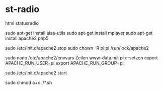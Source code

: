 # st-radio
html statusradio

sudo apt-get install alsa-utils 
sudo apt-get install mplayer
sudo apt-get install apache2 php5

sudo /etc/init.d/apache2 stop
sudo chown -R pi:pi /run/lock/apache2

sudo nano /etc/apache2/envvars
Zeilen www-data mit pi ersetzen
export APACHE_RUN_USER=pi
export APACHE_RUN_GROUP=pi

sudo /etc/init.d/apache2 start

sudo chmod a+x ./*.sh
